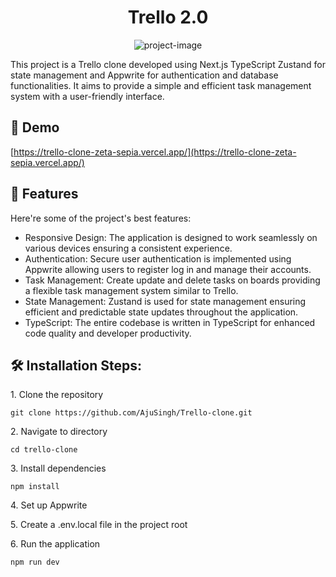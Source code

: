 <h1 align="center" id="title">Trello 2.0</h1>

<p align="center"><img src="https://socialify.git.ci/AjuSingh/Trello-clone/image?language=1&amp;owner=1&amp;name=1&amp;stargazers=1&amp;theme=Light" alt="project-image"></p>

<p id="description">This project is a Trello clone developed using Next.js TypeScript Zustand for state management and Appwrite for authentication and database functionalities. It aims to provide a simple and efficient task management system with a user-friendly interface.</p>

<h2>🚀 Demo</h2>

[https://trello-clone-zeta-sepia.vercel.app/](https://trello-clone-zeta-sepia.vercel.app/)

  
  
<h2>🧐 Features</h2>

Here're some of the project's best features:

*   Responsive Design: The application is designed to work seamlessly on various devices ensuring a consistent experience.
*   Authentication: Secure user authentication is implemented using Appwrite allowing users to register log in and manage their accounts.
*   Task Management: Create update and delete tasks on boards providing a flexible task management system similar to Trello.
*   State Management: Zustand is used for state management ensuring efficient and predictable state updates throughout the application.
*   TypeScript: The entire codebase is written in TypeScript for enhanced code quality and developer productivity.

<h2>🛠️ Installation Steps:</h2>

<p>1. Clone the repository</p>

```
git clone https://github.com/AjuSingh/Trello-clone.git
```

<p>2. Navigate to directory</p>

```
cd trello-clone
```

<p>3. Install dependencies</p>

```
npm install
```

<p>4. Set up Appwrite</p>

<p>5. Create a .env.local file in the project root</p>

<p>6. Run the application</p>

```
npm run dev
```

  
 